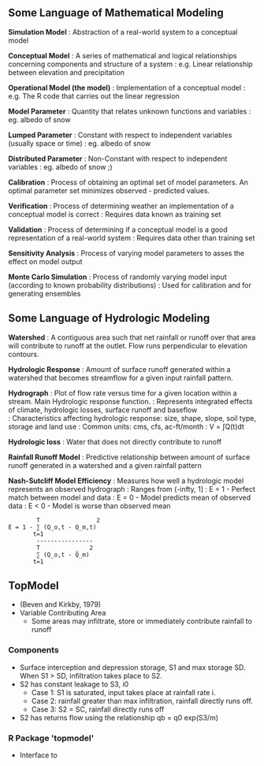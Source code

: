 ## Some Language of Mathematical Modeling 

__Simulation Model__
: Abstraction of a real-world system to a conceptual model 

__Conceptual Model__
: A series of mathematical and logical relationships concerning components and structure of a system
: e.g. Linear relationship between elevation and precipitation

__Operational Model (the model)__
: Implementation of a conceptual model
: e.g. The R code that carries out the linear regression

__Model Parameter__
: Quantity that relates unknown functions and variables
: eg. albedo of snow

__Lumped Parameter__
: Constant with respect to independent variables (usually space or time)
: eg. albedo of snow 

__Distributed Parameter__
: Non-Constant with respect to independent variables
: eg. albedo of snow ;)

__Calibration__
: Process of obtaining an optimal set of model parameters.  An optimal parameter set minimizes observed - predicted values.

__Verification__
: Process of determining weather an implementation of a conceptual model is correct
: Requires data known as training set

__Validation__
: Process of determining if a conceptual model is a good representation of a real-world system
: Requires data other than training set

__Sensitivity Analysis__
: Process of varying model parameters to asses the effect on model output

__Monte Carlo Simulation__
: Process of randomly varying model input (according to known probability distributions) 
: Used for calibration and for generating ensembles

## Some Language of Hydrologic Modeling

__Watershed__
: A contiguous area such that net rainfall or runoff over that area will contribute to runoff at the outlet.  Flow runs perpendicular to elevation contours. 

__Hydrologic Response__
: Amount of surface runoff generated within a watershed that becomes streamflow for a given input rainfall pattern. 

__Hydrograph__
: Plot of flow rate versus time for a given location within a stream. Main Hydrologic response function.
: Represents integrated effects of climate, hydrologic losses, surface runoff and baseflow  
: Characteristics affecting hydrologic response: size, shape, slope, soil type, storage and land use
: Common units: cms, cfs, ac-ft/month
: V = ∫Q(t)dt

__Hydrologic loss__
: Water that does not directly contribute to runoff 

__Rainfall Runoff Model__
: Predictive relationship between amount of surface runoff generated in a watershed and a given rainfall pattern

__Nash-Sutcliff Model Efficiency__
: Measures how well a hydrologic model represents an observed hydrograph
: Ranges from (-infty, 1]
: E = 1 - Perfect match between model and data
: E = 0 - Model predicts mean of observed data
: E < 0 - Model is worse than observed mean

            T                2
    E = 1 - ∑ (Q_o,t - Q_m,t)
           t=1  
            ----------------
            T          _   2
            ∑ (Q_o,t - Q_m)
           t=1

## TopModel

- (Beven and Kirkby, 1979)
- Variable Contributing Area 
	- Some areas may infiltrate, store or immediately contribute rainfall to runoff

### Components
- Surface interception and depression storage, S1 and max storage SD.  When S1 > SD, infiltration takes place to S2.
- S2 has constant leakage to S3, i0
 	- Case 1: S1 is saturated, input takes place at rainfall rate i. 
	- Case 2: rainfall greater than max infiltration,  rainfall directly runs off.  
	- Case 3: S2 = SC, rainfall directly runs off
- S2 has returns flow using the relationship qb = q0 exp(S3/m)

### R Package 'topmodel'
- Interface to 